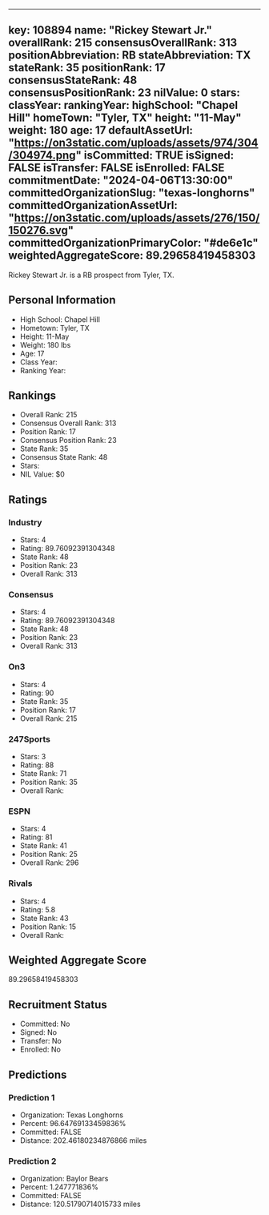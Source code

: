 ---
  key: 108894
  name: "Rickey Stewart Jr."
  overallRank: 215
  consensusOverallRank: 313
  positionAbbreviation: RB
  stateAbbreviation: TX
  stateRank: 35
  positionRank: 17
  consensusStateRank: 48
  consensusPositionRank: 23
  nilValue: 0
  stars: 
  classYear: 
  rankingYear: 
  highSchool: "Chapel Hill"
  homeTown: "Tyler, TX"
  height: "11-May"
  weight: 180
  age: 17
  defaultAssetUrl: "https://on3static.com/uploads/assets/974/304/304974.png"
  isCommitted: TRUE
  isSigned: FALSE
  isTransfer: FALSE
  isEnrolled: FALSE
  commitmentDate: "2024-04-06T13:30:00"
  committedOrganizationSlug: "texas-longhorns"
  committedOrganizationAssetUrl: "https://on3static.com/uploads/assets/276/150/150276.svg"
  committedOrganizationPrimaryColor: "#de6e1c"
  weightedAggregateScore: 89.29658419458303
  ---
  
  Rickey Stewart Jr. is a RB prospect from Tyler, TX.
  
  ## Personal Information
  - High School: Chapel Hill
  - Hometown: Tyler, TX
  - Height: 11-May
  - Weight: 180 lbs
  - Age: 17
  - Class Year: 
  - Ranking Year: 
  
  ## Rankings
  - Overall Rank: 215
  - Consensus Overall Rank: 313
  - Position Rank: 17
  - Consensus Position Rank: 23
  - State Rank: 35
  - Consensus State Rank: 48
  - Stars: 
  - NIL Value: $0
  
  ## Ratings
  
  ### Industry
  - Stars: 4
  - Rating: 89.76092391304348
  - State Rank: 48
  - Position Rank: 23
  - Overall Rank: 313
  
  ### Consensus
  - Stars: 4
  - Rating: 89.76092391304348
  - State Rank: 48
  - Position Rank: 23
  - Overall Rank: 313
  
  ### On3
  - Stars: 4
  - Rating: 90
  - State Rank: 35
  - Position Rank: 17
  - Overall Rank: 215
  
  ### 247Sports
  - Stars: 3
  - Rating: 88
  - State Rank: 71
  - Position Rank: 35
  - Overall Rank: 
  
  ### ESPN
  - Stars: 4
  - Rating: 81
  - State Rank: 41
  - Position Rank: 25
  - Overall Rank: 296
  
  ### Rivals
  - Stars: 4
  - Rating: 5.8
  - State Rank: 43
  - Position Rank: 15
  - Overall Rank: 
  
  ## Weighted Aggregate Score
  89.29658419458303
  
  ## Recruitment Status
  - Committed: No
  - Signed: No
  - Transfer: No
  - Enrolled: No
  
  
  
  ## Predictions
  
  ### Prediction 1
  - Organization: Texas Longhorns
  - Percent: 96.64769133459836%
  - Committed: FALSE
  - Distance: 202.46180234876866 miles
  
  ### Prediction 2
  - Organization: Baylor Bears
  - Percent: 1.247771836%
  - Committed: FALSE
  - Distance: 120.51790714015733 miles
  